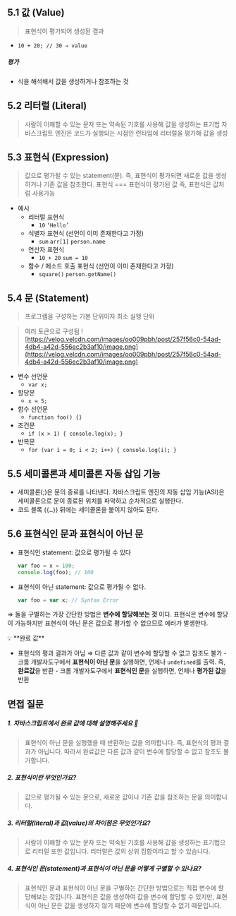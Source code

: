 ## 5.1 값 (Value)

> 표현식이 평가되어 생성된 결과

- `10 + 20; // 30 → value`

##### 평가
  - 식을 해석해서 값을 생성하거나 참조하는 것

## 5.2 리터럴 (Literal)

> 사람이 이해할 수 있는 문자 또는 약속된 기호를 사용해 값을 생성하는 표기법
> 자바스크립트 엔진은 코드가 실행되는 시점인 런타임에 리터럴을 평가해 값을 생성

## 5.3 표현식 (Expression)

> 값으로 평가될 수 있는 statement(문). 즉, 표현식이 평가되면 새로운 값을 생성하거나 기존 값을 참조한다.
> 표현식 === 표현식이 평가된 값 즉, 표현식은 값처럼 사용가능

- 예시
    - 리터럴 표현식
        - `10` `‘Hello’`
    - 식별자 표현식 (선언이 이미 존재한다고 가정)
        - `sum` `arr[1]` `person.name`
    - 연산자 표현식
        - `10 + 20` `sum = 10`
    - 함수 / 메소드 호출 표현식 (선언이 이미 존재한다고 가정)
        - `square()` `person.getName()`

## 5.4 문 (Statement)

> 프로그램을 구성하는 기본 단위이자 최소 실행 단위

> 여러 토큰으로 구성됨
![https://velog.velcdn.com/images/oo009pbh/post/257f56c0-54ad-4db4-a42d-556ec2b3af10/image.png](https://velog.velcdn.com/images/oo009pbh/post/257f56c0-54ad-4db4-a42d-556ec2b3af10/image.png)

- 변수 선언문
    - `var x;`
- 할당문
    - `x = 5;`
- 함수 선언문
    - `function foo() {}`
- 조건문
    - `if (x > 1) { console.log(x); }`
- 반복문
    - `for (var i = 0; i < 2; i++) { console.log(i); }`


## 5.5 세미콜론과 세미콜론 자동 삽입 기능

- 세미콜론(;)은 문의 종료를 나타낸다. 자바스크립트 엔진의 자동 삽입 기능(ASI)은 세미콜론으로 문이 종료된 위치를 파악하고 순차적으로 실행한다.
- 코드 블록 (`{…}`) 뒤에는 세미콜론을 붙이지 않아도 된다.

## 5.6 표현식인 문과 표현식이 아닌 문

- 표현식인 statement: 값으로 평가될 수 있다
    
    ```javascript
    var foo = x = 100;
    console.log(foo); // 100
    ```
    
- 표현식이 아닌 statement: 값으로 평가될 수 없다.
    
    ```javascript
    var foo = var x; // Syntax Error
    ```

⇒ 둘을 구별하는 가장 간단한 방법은 __변수에 할당해보는 것__ 이다. 표현식은 변수에 할당이 가능하지만 표현식이 아닌 문은 값으로 평가할 수 없으므로 에러가 발생한다.

<aside>
💡 **완료 값**

- 표현식의 평과 결과가 아님 ⇒ 다른 값과 같이 변수에 할당할 수 없고 참조도 불가 - 크롬 개발자도구에서 **표현식이 아닌 문**을 실행하면, 언제나 `undefined`를 출력. 즉, **완료값**을 반환 - 크롬 개발자도구에서 **표현식인 문**을 실행하면, 언제나 **평가된 값**을 반환
</aside>

## 면접 질문
##### 1. 자바스크립트에서 완료 값에 대해 설명해주세요 🧐
> 표현식이 아닌 문을 실행했을 때 반환하는 값을 의미합니다. 즉, 표현식의 평과 결과가 아닙니다. 따라서 완료값은 다른 값과 같이 변수에 할당할 수 없고 참조도 불가합니다.

##### 2. 표현식이란 무엇인가요?
> 값으로 평가될 수 있는 문으로, 새로운 값이나 기존 값을 참조하는 문을 의미합니다.

##### 3. 리터럴(literal)과 값(value)의 차이점은 무엇인가요?
> 사람이 이해할 수 있는 문자 또는 약속된 기호를 사용해 값을 생성하는 표기법으로 리터럴 또한 값입니다. 리터럴은 값의 상위 집합이라고 할 수 있습니다.

##### 4. 표현식인 문(statement)과 표현식이 아닌 문을 어떻게 구별할 수 있나요?
> 표현식인 문과 표현식이 아닌 문을 구별하는 간단한 방법으로는 직접 변수에 할당해보는 것입니다. 표현식은 값을 생성하여 값을 변수에 할당할 수 있지만, 표현식이 아닌 문은 값을 생성하지 않기 때문에 변수에 할당할 수 없기 때문입니다.